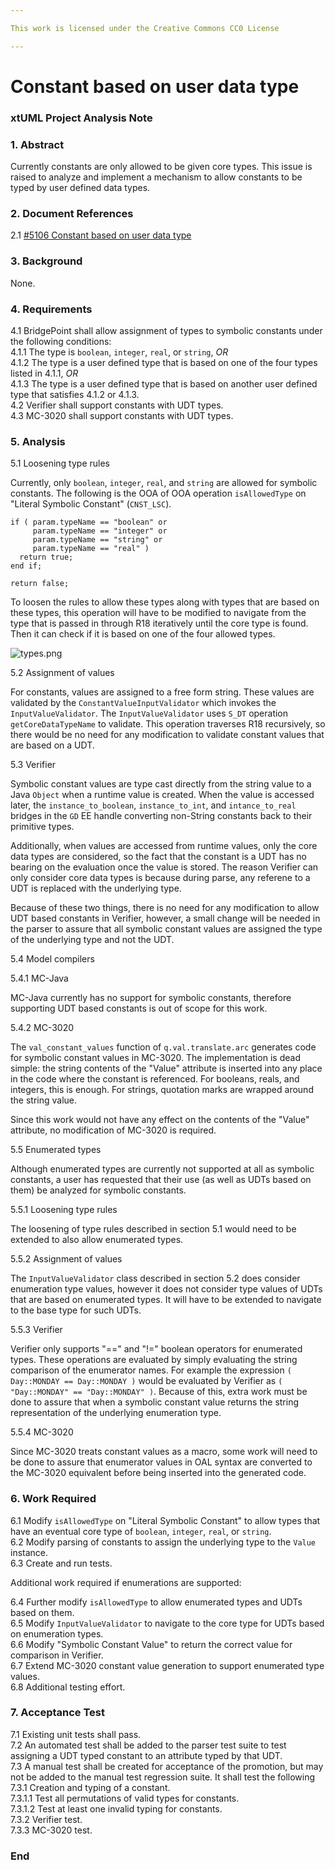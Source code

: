 ```yaml
---

This work is licensed under the Creative Commons CC0 License

---
```


# Constant based on user data type
### xtUML Project Analysis Note

### 1. Abstract

Currently constants are only allowed to be given core types. This issue is
raised to analyze and implement a mechanism to allow constants to be typed by
user defined data types.

### 2. Document References

<a id="2.1"></a>2.1 [#5106 Constant based on user data type](https://support.onefact.net/issues/5106)  

### 3. Background

None.

### 4. Requirements

4.1 BridgePoint shall allow assignment of types to symbolic constants under the
following conditions:  
4.1.1 The type is `boolean`, `integer`, `real`, or `string`, _OR_  
4.1.2 The type is a user defined type that is based on one of the four types
listed in 4.1.1, _OR_  
4.1.3 The type is a user defined type that is based on another user defined type
that satisfies 4.1.2 or 4.1.3.  
4.2 Verifier shall support constants with UDT types.  
4.3 MC-3020 shall support constants with UDT types.  

### 5. Analysis

5.1 Loosening type rules

Currently, only `boolean`, `integer`, `real`, and `string` are allowed for
symbolic constants. The following is the OOA of OOA operation `isAllowedType` on
"Literal Symbolic Constant" (`CNST_LSC`).
```
if ( param.typeName == "boolean" or
     param.typeName == "integer" or
     param.typeName == "string" or
     param.typeName == "real" )
  return true;
end if;

return false;
```

To loosen the rules to allow these types along with types that are based on
these types, this operation will have to be modified to navigate from the type
that is passed in through R18 iteratively until the core type is found. Then it
can check if it is based on one of the four allowed types. 

![types.png](types.png)

5.2 Assignment of values

For constants, values are assigned to a free form string. These values are
validated by the `ConstantValueInputValidator` which invokes the
`InputValueValidator`. The `InputValueValidator` uses `S_DT` operation
`getCoreDataTypeName` to validate. This operation traverses R18 recursively, so
there would be no need for any modification to validate constant values that are
based on a UDT.

5.3 Verifier

Symbolic constant values are type cast directly from the string value to a Java
`Object` when a runtime value is created. When the value is accessed later, the
`instance_to_boolean`, `instance_to_int`, and `intance_to_real` bridges in the
`GD` EE handle converting non-String constants back to their primitive types.

Additionally, when values are accessed from runtime values, only the core data
types are considered, so the fact that the constant is a UDT has no bearing on
the evaluation once the value is stored. The reason Verifier can only consider
core data types is because during parse, any referene to a UDT is replaced with
the underlying type.

Because of these two things, there is no need for any modification to allow UDT
based constants in Verifier, however, a small change will be needed in the
parser to assure that all symbolic constant values are assigned the type of the
underlying type and not the UDT.

5.4 Model compilers

5.4.1 MC-Java

MC-Java currently has no support for symbolic constants, therefore supporting
UDT based constants is out of scope for this work.

5.4.2 MC-3020

The `val_constant_values` function of `q.val.translate.arc` generates code for
symbolic constant values in MC-3020. The implementation is dead simple: the
string contents of the "Value" attribute is inserted into any place in the code
where the constant is referenced. For booleans, reals, and integers, this is
enough. For strings, quotation marks are wrapped around the string value.

Since this work would not have any effect on the contents of the "Value"
attribute, no modification of MC-3020 is required.

5.5 Enumerated types

Although enumerated types are currently not supported at all as symbolic
constants, a user has requested that their use (as well as UDTs based on them)
be analyzed for symbolic constants.

5.5.1 Loosening type rules

The loosening of type rules described in section 5.1 would need to be extended
to also allow enumerated types.

5.5.2 Assignment of values

The `InputValueValidator` class described in section 5.2 does consider
enumeration type values, however it does not consider type values of UDTs that
are based on enumerated types. It will have to be extended to navigate to the
base type for such UDTs.

5.5.3 Verifier

Verifier only supports "==" and "!=" boolean operators for enumerated types.
These operations are evaluated by simply evaluating the string comparison of the
enumerator names. For example the expression `( Day::MONDAY == Day::MONDAY )`
would be evaluated by Verifier as `( "Day::MONDAY" == "Day::MONDAY" )`. Because
of this, extra work must be done to assure that when a symbolic constant value
returns the string representation of the underlying enumeration type.

5.5.4 MC-3020

Since MC-3020 treats constant values as a macro, some work will need to be done
to assure that enumerator values in OAL syntax are converted to the MC-3020
equivalent before being inserted into the generated code.

### 6. Work Required

6.1 Modify `isAllowedType` on "Literal Symbolic Constant" to allow types that
have an eventual core type of `boolean`, `integer`, `real`, or `string`.  
6.2 Modify parsing of constants to assign the underlying type to the `Value`
instance.  
6.3 Create and run tests.  

Additional work required if enumerations are supported:

6.4 Further modify `isAllowedType` to allow enumerated types and UDTs based on
them.  
6.5 Modify `InputValueValidator` to navigate to the core type for UDTs based on
enumeration types.  
6.6 Modify "Symbolic Constant Value" to return the correct value for comparison
in Verifier.  
6.7 Extend MC-3020 constant value generation to support enumerated type values.  
6.8 Additional testing effort.  

### 7. Acceptance Test

7.1 Existing unit tests shall pass.  
7.2 An automated test shall be added to the parser test suite to test assigning
a UDT typed constant to an attribute typed by that UDT.  
7.3 A manual test shall be created for acceptance of the promotion, but may not
be added to the manual test regression suite. It shall test the following  
7.3.1 Creation and typing of a constant.  
7.3.1.1 Test all permutations of valid types for constants.  
7.3.1.2 Test at least one invalid typing for constants.  
7.3.2 Verifier test.  
7.3.3 MC-3020 test.  

### End

